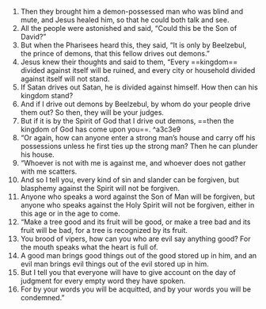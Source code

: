 1. Then they brought him a demon-possessed man who was blind and mute, and Jesus healed him, so that he could both talk and see. 
2. All the people were astonished and said, “Could this be the Son of David?”
3. But when the Pharisees heard this, they said, “It is only by Beelzebul, the prince of demons, that this fellow drives out demons.”
4. Jesus knew their thoughts and said to them, “Every ==kingdom== divided against itself will be ruined, and every city or household divided against itself will not stand.
5. If Satan drives out Satan, he is divided against himself. How then can his kingdom stand?
6. And if I drive out demons by Beelzebul, by whom do your people drive them out? So then, they will be your judges.
7. But if it is by the Spirit of God that I drive out demons, ==then the kingdom of God has come upon you==. ^a3c3e9
8.  “Or again, how can anyone enter a strong man’s house and carry off his possessions unless he first ties up the strong man? Then he can plunder his house.
9.  “Whoever is not with me is against me, and whoever does not gather with me scatters.
10. And so I tell you, every kind of sin and slander can be forgiven, but blasphemy against the Spirit will not be forgiven.
11. Anyone who speaks a word against the Son of Man will be forgiven, but anyone who speaks against the Holy Spirit will not be forgiven, either in this age or in the age to come.
12.  “Make a tree good and its fruit will be good, or make a tree bad and its fruit will be bad, for a tree is recognized by its fruit.
13. You brood of vipers, how can you who are evil say anything good? For the mouth speaks what the heart is full of.
14. A good man brings good things out of the good stored up in him, and an evil man brings evil things out of the evil stored up in him.
15. But I tell you that everyone will have to give account on the day of judgment for every empty word they have spoken.
16. For by your words you will be acquitted, and by your words you will be condemned.”